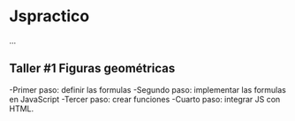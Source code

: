 # Jspractico

...

## Taller #1 Figuras geométricas

-Primer paso: definir las formulas
-Segundo paso: implementar las formulas en JavaScript
-Tercer paso: crear funciones
-Cuarto paso: integrar JS con HTML.